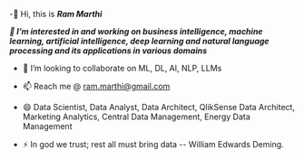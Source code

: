 -👋 Hi, this is ***Ram Marthi***

  ***👀 I’m interested in and working on business intelligence, machine learning, artificial intelligence, deep learning and natural language processing and its applications in various domains***

  -	💞️ I’m looking to collaborate on ML, DL, AI, NLP, LLMs

  -	📫 Reach me @ ram.marthi@gmail.com

  - 😄 Data Scientist, Data Analyst, Data Architect, QlikSense Data Architect, Marketing Analytics, Central Data Management, Energy Data Management

  - ⚡ In god we trust; rest all must bring data -- William Edwards Deming.

